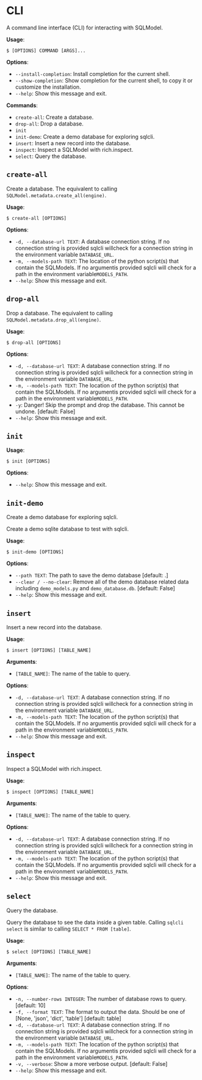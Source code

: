 # CLI

A command line interface (CLI) for interacting with SQLModel.

**Usage**:

```console
$ [OPTIONS] COMMAND [ARGS]...
```

**Options**:

* `--install-completion`: Install completion for the current shell.
* `--show-completion`: Show completion for the current shell, to copy it or customize the installation.
* `--help`: Show this message and exit.

**Commands**:

* `create-all`: Create a database.
* `drop-all`: Drop a database.
* `init`
* `init-demo`: Create a demo database for exploring sqlcli.
* `insert`: Insert a new record into the database.
* `inspect`: Inspect a SQLModel with rich.inspect.
* `select`: Query the database.

## `create-all`

Create a database. The equivalent to calling
`SQLModel.metadata.create_all(engine)`.

**Usage**:

```console
$ create-all [OPTIONS]
```

**Options**:

* `-d, --database-url TEXT`: A database connection string. If no connection string is provided sqlcli willcheck for a connection string in the environment variable `DATABASE_URL`.
* `-m, --models-path TEXT`: The location of the python script(s) that contain the SQLModels. If no argumentis provided sqlcli will check for a path in the environment variable`MODELS_PATH`.
* `--help`: Show this message and exit.

## `drop-all`

Drop a database. The equivalent to calling
`SQLModel.metadata.drop_all(engine)`.

**Usage**:

```console
$ drop-all [OPTIONS]
```

**Options**:

* `-d, --database-url TEXT`: A database connection string. If no connection string is provided sqlcli willcheck for a connection string in the environment variable `DATABASE_URL`.
* `-m, --models-path TEXT`: The location of the python script(s) that contain the SQLModels. If no argumentis provided sqlcli will check for a path in the environment variable`MODELS_PATH`.
* `-y`: Danger! Skip the prompt and drop the database. This cannot be undone.  [default: False]
* `--help`: Show this message and exit.

## `init`

**Usage**:

```console
$ init [OPTIONS]
```

**Options**:

* `--help`: Show this message and exit.

## `init-demo`

Create a demo database for exploring sqlcli.

Create a demo sqlite database to test with sqlcli.

**Usage**:

```console
$ init-demo [OPTIONS]
```

**Options**:

* `--path TEXT`: The path to save the demo database  [default: .]
* `--clear / --no-clear`: Remove all of the demo database related data including `demo_models.py` and `demo_database.db`.  [default: False]
* `--help`: Show this message and exit.

## `insert`

Insert a new record into the database.

**Usage**:

```console
$ insert [OPTIONS] [TABLE_NAME]
```

**Arguments**:

* `[TABLE_NAME]`: The name of the table to query.

**Options**:

* `-d, --database-url TEXT`: A database connection string. If no connection string is provided sqlcli willcheck for a connection string in the environment variable `DATABASE_URL`.
* `-m, --models-path TEXT`: The location of the python script(s) that contain the SQLModels. If no argumentis provided sqlcli will check for a path in the environment variable`MODELS_PATH`.
* `--help`: Show this message and exit.

## `inspect`

Inspect a SQLModel with rich.inspect.

**Usage**:

```console
$ inspect [OPTIONS] [TABLE_NAME]
```

**Arguments**:

* `[TABLE_NAME]`: The name of the table to query.

**Options**:

* `-d, --database-url TEXT`: A database connection string. If no connection string is provided sqlcli willcheck for a connection string in the environment variable `DATABASE_URL`.
* `-m, --models-path TEXT`: The location of the python script(s) that contain the SQLModels. If no argumentis provided sqlcli will check for a path in the environment variable`MODELS_PATH`.
* `--help`: Show this message and exit.

## `select`

Query the database.

Query the database to see the data inside a given table. Calling `sqlcli
select` is similar to calling `SELECT * FROM [table]`.

**Usage**:

```console
$ select [OPTIONS] [TABLE_NAME]
```

**Arguments**:

* `[TABLE_NAME]`: The name of the table to query.

**Options**:

* `-n, --number-rows INTEGER`: The number of database rows to query.  [default: 10]
* `-f, --format TEXT`: The format to output the data. Should be one of [None, 'json', 'dict', 'table']  [default: table]
* `-d, --database-url TEXT`: A database connection string. If no connection string is provided sqlcli willcheck for a connection string in the environment variable `DATABASE_URL`.
* `-m, --models-path TEXT`: The location of the python script(s) that contain the SQLModels. If no argumentis provided sqlcli will check for a path in the environment variable`MODELS_PATH`.
* `-v, --verbose`: Show a more verbose output.  [default: False]
* `--help`: Show this message and exit.
